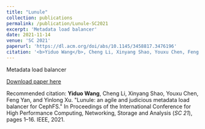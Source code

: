 ```yaml
---
title: "Lunule"
collection: publications
permalink: /publication/Lunule-SC2021
excerpt: 'Metadata load balancer'
date: 2021-11-14
venue: 'SC 2021'
paperurl: 'https://dl.acm.org/doi/abs/10.1145/3458817.3476196'
citation: '<b>Yiduo Wang</b>, Cheng Li, Xinyang Shao, Youxu Chen, Feng Yan, and Yinlong Xu. &quot;Lunule: an agile and judicious metadata load balancer for CephFS.&quot; (<i>SC 21</i>).'
---
```


Metadata load balancer

[Download paper here](http://uncleduo.github.io/files/Lunule-SC21.pdf)

Recommended citation: <b>Yiduo Wang</b>, Cheng Li, Xinyang Shao, Youxu Chen, Feng Yan, and Yinlong Xu. "Lunule: an agile and judicious metadata load balancer for CephFS." In Proceedings of the International Conference for High Performance Computing, Networking, Storage and Analysis (<i>SC 21</i>), pages 1–16. IEEE, 2021.